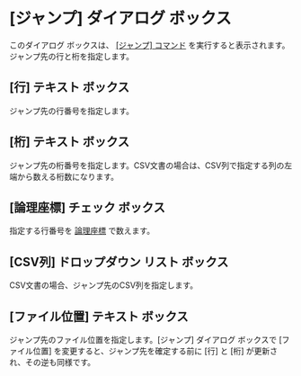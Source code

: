 # \[ジャンプ\] ダイアログ ボックス

このダイアログ ボックスは、 [\[ジャンプ\] コマンド](../../cmd/edit/jump) を実行すると表示されます。ジャンプ先の行と桁を指定します。

## \[行\] テキスト ボックス

ジャンプ先の行番号を指定します。

## \[桁\] テキスト ボックス

ジャンプ先の桁番号を指定します。CSV文書の場合は、CSV列で指定する列の左端から数える桁数になります。

## \[論理座標\] チェック ボックス

指定する行番号を [論理座標](../../glossary/logicalcoordinates) で数えます。

## \[CSV列\] ドロップダウン リスト ボックス

CSV文書の場合、ジャンプ先のCSV列を指定します。

## \[ファイル位置\] テキスト ボックス

ジャンプ先のファイル位置を指定します。\[ジャンプ\] ダイアログ ボックスで \[ファイル位置\] を変更すると、ジャンプ先を確定する前に \[行\] と \[桁\] が更新され、その逆も同様です。

